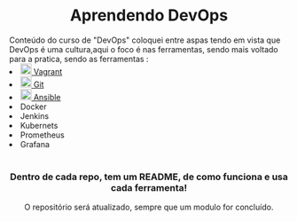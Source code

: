 <h1 align=center>Aprendendo DevOps</h1>
Conteúdo do curso de "DevOps" coloquei entre aspas tendo em vista que DevOps é uma cultura,aqui o foco é nas ferramentas, sendo mais voltado para a pratica, sendo as ferramentas :<br>


<link rel="stylesheet" href="https://cdn.jsdelivr.net/gh/devicons/devicon@v2.15.1/devicon.min.css">
<link rel="stylesheet" href="https://cdn.jsdelivr.net/gh/devicons/devicon@v2.15.1/devicon.min.css">
<link rel="stylesheet" href="https://cdn.jsdelivr.net/gh/devicons/devicon@v2.15.1/devicon.min.css">
          
          
          
<li><a href="https://github.com/UlissesRibeiro/curso_devops/tree/master/vagrant_labs">
<img src="https://cdn.jsdelivr.net/gh/devicons/devicon/icons/vagrant/vagrant-original.svg" / width=20>
Vagrant </a></li>

<li><a href="https://github.com/UlissesRibeiro/curso_devops/tree/master/git">
<img src="https://cdn.jsdelivr.net/gh/devicons/devicon/icons/git/git-original.svg" / width=20>
Git</a></li>

<li><a href="https://github.com/UlissesRibeiro/curso_devops/tree/master/ansible_labs">
<img src="https://cdn.jsdelivr.net/gh/devicons/devicon/icons/ansible/ansible-original-wordmark.svg" / width=20>
Ansible</a></li>

<li>Docker</li>
<li>Jenkins</li>
<li>Kubernets</li>
<li>Prometheus</li>
<li>Grafana</li>

<br>


<h3 align=center>Dentro de cada repo, tem um README, de como funciona e usa cada ferramenta!</h3>

<p align=center>O repositório será atualizado, sempre que um modulo for concluído.</p>